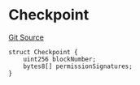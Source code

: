 # Checkpoint
[Git Source](https://github.com/llama-community/vertex-v1/blob/7bf576cf08dadb8f963daa6af2d69f2e51d05a82/src/utils/Structs.sol)


```solidity
struct Checkpoint {
    uint256 blockNumber;
    bytes8[] permissionSignatures;
}
```

